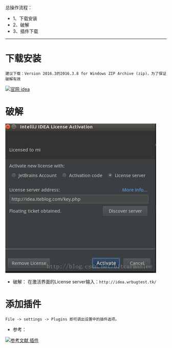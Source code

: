 总操作流程：
- 1、下载安装
- 2、破解
- 3、插件下载

----------

# 下载安装

`建议下载：Version 2016.3的2016.3.8 for Windows ZIP Archive (zip)，为了保证破解有效`

[![](https://img.shields.io/badge/官网-idea-red.svg "官网 idea")](https://www.jetbrains.com/idea/download/previous.html)


# 破解

![](image/1-1.png)

- 破解：
在激活界面的License server输入：`http://idea.wrbugtest.tk/`
# 添加插件
```
File -> settings -> Plugins 即可调出设置中的插件选项。
```
- 参考：

[![](https://img.shields.io/badge/参考文献-插件-yellow.svg "参考文献 插件")](https://www.zhihu.com/question/22437385)
